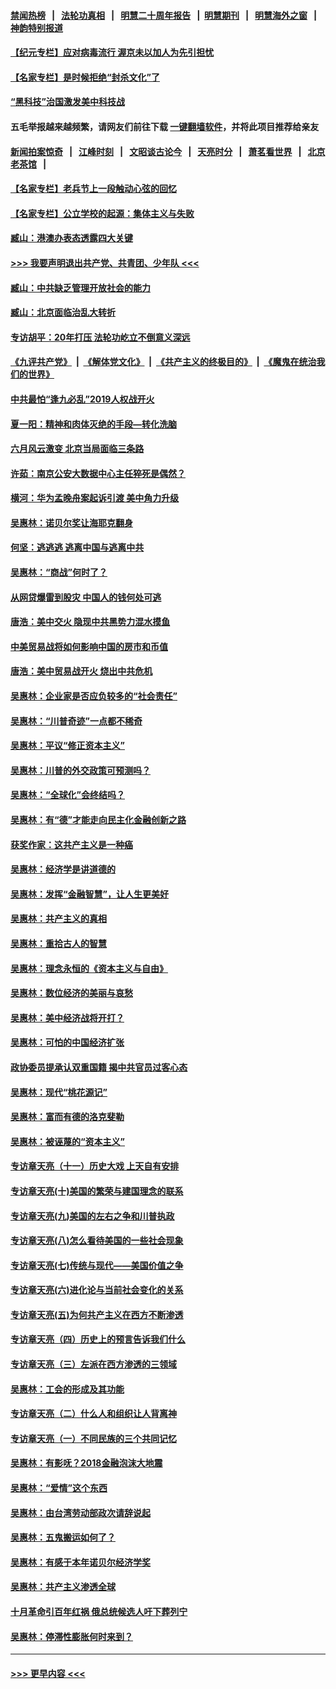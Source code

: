 #### [禁闻热榜](热点新闻.md?=0)  &nbsp;&nbsp;|&nbsp;&nbsp; [法轮功真相](https://github.com/gfw-breaker/truth/blob/master/README.md?=0) &nbsp;&nbsp;|&nbsp;&nbsp; [明慧二十周年报告](https://github.com/gfw-breaker/mh-reports/blob/master/README.md?=0) &nbsp;&nbsp;|&nbsp;&nbsp;[明慧期刊](https://github.com/gfw-breaker/mh-qikan) &nbsp;&nbsp;|&nbsp;&nbsp; [明慧海外之窗](https://github.com/gfw-breaker/mh-news/blob/master/README.md?=0) &nbsp;&nbsp;|&nbsp;&nbsp; [神韵特别报道](https://github.com/gfw-breaker/mh-news/blob/master/shenyun.md?=0)
#### [【纪元专栏】应对病毒流行 渥京未以加人为先引担忧](../pages/nsc423/n11875714.md?t=02280702) 
#### [【名家专栏】是时候拒绝“封杀文化”了](../pages/nsc423/n11814093.md?t=02280702) 
#### [“黑科技”治国激发美中科技战](../pages/nsc423/n11638056.md?t=02280702) 
#### 五毛举报越来越频繁，请网友们前往下载 [一键翻墙软件](https://github.com/gfw-breaker/ssr-accounts)，并将此项目推荐给亲友
#### [新闻拍案惊奇](https://github.com/gfw-breaker/banned-news/blob/master/pages/link4.md) &nbsp;&nbsp;|&nbsp;&nbsp; [江峰时刻](https://github.com/gfw-breaker/banned-news/blob/master/pages/link4.md) &nbsp;&nbsp;|&nbsp;&nbsp; [文昭谈古论今](https://github.com/gfw-breaker/banned-news/blob/master/pages/link4.md) &nbsp;&nbsp;|&nbsp;&nbsp; [天亮时分](https://github.com/gfw-breaker/banned-news/blob/master/pages/link4.md) &nbsp;&nbsp;|&nbsp;&nbsp; [萧茗看世界](https://github.com/gfw-breaker/banned-news/blob/master/pages/link4.md) &nbsp;&nbsp;|&nbsp;&nbsp; [北京老茶馆](https://github.com/gfw-breaker/banned-news/blob/master/pages/link4.md) &nbsp;&nbsp;|&nbsp;&nbsp; 
#### [【名家专栏】老兵节上一段触动心弦的回忆](../pages/nsc423/n11646016.md?t=02280702) 
#### [【名家专栏】公立学校的起源：集体主义与失败](../pages/nsc423/n11601833.md?t=02280702) 
#### [臧山：港澳办表态透露四大关键](../pages/nsc423/n11421628.md?t=02280702) 
#### [>>> 我要声明退出共产党、共青团、少年队 <<<](https://github.com/begood0513/goodnews/blob/master/quit/letter.md) 
#### [臧山：中共缺乏管理开放社会的能力](../pages/nsc423/n11407457.md?t=02280702) 
#### [臧山：北京面临治乱大转折](../pages/nsc423/n11406895.md?t=02280702) 
#### [专访胡平：20年打压 法轮功屹立不倒意义深远](../pages/nsc423/n11398800.md?t=02280702) 
#### [《九评共产党》](https://github.com/begood0513/9ping.md/blob/master/README.md) &nbsp;|&nbsp; [《解体党文化》](../../../../jtdwh.md/blob/master/README.md)  &nbsp;|&nbsp; [《共产主义的终极目的》](../../../../gczydzjmd.md/blob/master/README.md) &nbsp;|&nbsp; [《魔鬼在统治我们的世界》](../../../../mgztzwmdsj.md/blob/master/README.md) 
#### [中共最怕“逢九必乱”2019人权战开火](../pages/nsc423/n11385248.md?t=02280702) 
#### [夏一阳：精神和肉体灭绝的手段—转化洗脑](../pages/nsc423/n11368250.md?t=02280702) 
#### [六月风云激变 北京当局面临三条路](../pages/nsc423/n11313668.md?t=02280702) 
#### [许茹：南京公安大数据中心主任猝死是偶然？](../pages/nsc423/n11064744.md?t=02280702) 
#### [横河：华为孟晚舟案起诉引渡 美中角力升级](../pages/nsc423/n11027230.md?t=02280702) 
#### [吴惠林：诺贝尔奖让海耶克翻身](../pages/nsc423/n10890049.md?t=02280702) 
#### [何坚：逃逃逃 逃离中国与逃离中共](../pages/nsc423/n10592891.md?t=02280702) 
#### [吴惠林：“商战”何时了？](../pages/nsc423/n10573558.md?t=02280702) 
#### [从网贷爆雷到股灾 中国人的钱何处可逃](../pages/nsc423/n10572800.md?t=02280702) 
#### [唐浩：美中交火 隐现中共黑势力混水摸鱼](../pages/nsc423/n10544040.md?t=02280702) 
#### [中美贸易战将如何影响中国的房市和币值](../pages/nsc423/n10543697.md?t=02280702) 
#### [唐浩：美中贸易战开火 烧出中共危机](../pages/nsc423/n10540126.md?t=02280702) 
#### [吴惠林：企业家是否应负较多的“社会责任”](../pages/nsc423/n10535022.md?t=02280702) 
#### [吴惠林：“川普奇迹”一点都不稀奇](../pages/nsc423/n10512808.md?t=02280702) 
#### [吴惠林：平议“修正资本主义”](../pages/nsc423/n10495724.md?t=02280702) 
#### [吴惠林：川普的外交政策可预测吗？](../pages/nsc423/n10462387.md?t=02280702) 
#### [吴惠林：“全球化”会终结吗？](../pages/nsc423/n10452838.md?t=02280702) 
#### [吴惠林：有“德”才能走向民主化金融创新之路](../pages/nsc423/n10432292.md?t=02280702) 
#### [获奖作家：这共产主义是一种癌](../pages/nsc423/n10431541.md?t=02280702) 
#### [吴惠林：经济学是讲道德的](../pages/nsc423/n10398014.md?t=02280702) 
#### [吴惠林：发挥“金融智慧”，让人生更美好](../pages/nsc423/n10375019.md?t=02280702) 
#### [吴惠林：共产主义的真相](../pages/nsc423/n10351394.md?t=02280702) 
#### [吴惠林：重拾古人的智慧](../pages/nsc423/n10337691.md?t=02280702) 
#### [吴惠林：理念永恒的《资本主义与自由》](../pages/nsc423/n10316274.md?t=02280702) 
#### [吴惠林：数位经济的美丽与哀愁](../pages/nsc423/n10292946.md?t=02280702) 
#### [吴惠林：美中经济战将开打？](../pages/nsc423/n10258825.md?t=02280702) 
#### [吴惠林：可怕的中国经济扩张](../pages/nsc423/n10219147.md?t=02280702) 
#### [政协委员提承认双重国籍 揭中共官员过客心态](../pages/nsc423/n10208809.md?t=02280702) 
#### [吴惠林：现代“桃花源记”](../pages/nsc423/n10185234.md?t=02280702) 
#### [吴惠林：富而有德的洛克斐勒](../pages/nsc423/n10142264.md?t=02280702) 
#### [吴惠林：被诬蔑的“资本主义”](../pages/nsc423/n10124816.md?t=02280702) 
#### [专访章天亮（十一）历史大戏 上天自有安排](../pages/nsc423/n10094905.md?t=02280702) 
#### [专访章天亮(十)美国的繁荣与建国理念的联系](../pages/nsc423/n10094899.md?t=02280702) 
#### [专访章天亮(九)美国的左右之争和川普执政](../pages/nsc423/n10094889.md?t=02280702) 
#### [专访章天亮(八)怎么看待美国的一些社会现象](../pages/nsc423/n10094857.md?t=02280702) 
#### [专访章天亮(七)传统与现代——美国价值之争](../pages/nsc423/n10093140.md?t=02280702) 
#### [专访章天亮(六)进化论与当前社会变化的关系](../pages/nsc423/n10092036.md?t=02280702) 
#### [专访章天亮(五)为何共产主义在西方不断渗透](../pages/nsc423/n10083620.md?t=02280702) 
#### [专访章天亮（四）历史上的预言告诉我们什么](../pages/nsc423/n10083606.md?t=02280702) 
#### [专访章天亮（三）左派在西方渗透的三领域](../pages/nsc423/n10081115.md?t=02280702) 
#### [吴惠林：工会的形成及其功能](../pages/nsc423/n10080633.md?t=02280702) 
#### [专访章天亮（二）什么人和组织让人背离神](../pages/nsc423/n10076637.md?t=02280702) 
#### [专访章天亮（一）不同民族的三个共同记忆](../pages/nsc423/n10074188.md?t=02280702) 
#### [吴惠林：有影呒？2018金融泡沫大地震](../pages/nsc423/n10040534.md?t=02280702) 
#### [吴惠林：“爱情”这个东西](../pages/nsc423/n10019423.md?t=02280702) 
#### [吴惠林：由台湾劳动部政次请辞说起](../pages/nsc423/n9979679.md?t=02280702) 
#### [吴惠林：五鬼搬运如何了？](../pages/nsc423/n9925338.md?t=02280702) 
#### [吴惠林：有感于本年诺贝尔经济学奖](../pages/nsc423/n9871883.md?t=02280702) 
#### [吴惠林：共产主义渗透全球](../pages/nsc423/n9812748.md?t=02280702) 
#### [十月革命引百年红祸 俄总统候选人吁下葬列宁](../pages/nsc423/n9810182.md?t=02280702) 
#### [吴惠林：停滞性膨胀何时来到？](../pages/nsc423/n9764136.md?t=02280702) 

----
#### [ >>> 更早内容 <<< ](../indexes/nsc423-earlier.md)
